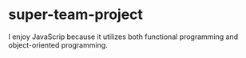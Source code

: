 # super-team-project

I enjoy JavaScrip because it utilizes both functional programming and object-oriented programming.